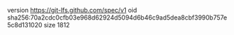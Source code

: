 version https://git-lfs.github.com/spec/v1
oid sha256:70a2cdc0cfb03e968d62924d5094d6b46c9ad5dea8cbf3990b757e5c8d131020
size 1812
